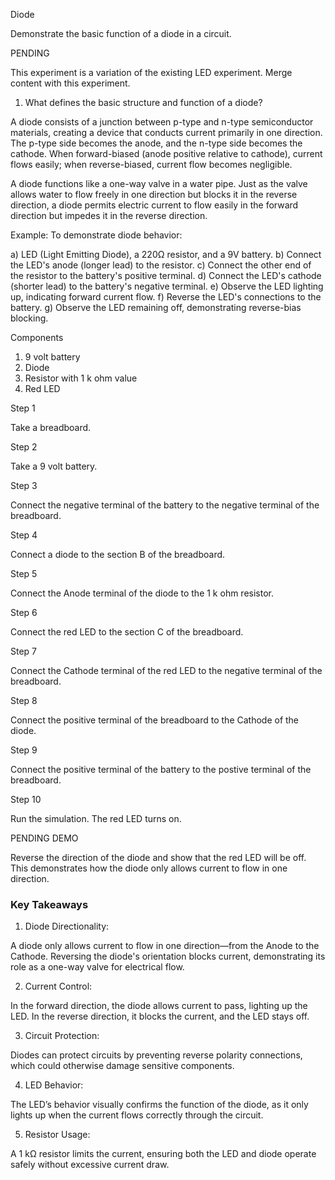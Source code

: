 Diode

Demonstrate the basic function of a diode in a circuit.

PENDING

This experiment is a variation of the existing LED experiment. Merge content with this experiment.

1. What defines the basic structure and function of a diode?

A diode consists of a junction between p-type and n-type semiconductor materials, creating a device that conducts current primarily in one direction. The p-type side becomes the anode, and the n-type side becomes the cathode. When forward-biased (anode positive relative to cathode), current flows easily; when reverse-biased, current flow becomes negligible.

A diode functions like a one-way valve in a water pipe. Just as the valve allows water to flow freely in one direction but blocks it in the reverse direction, a diode permits electric current to flow easily in the forward direction but impedes it in the reverse direction.

Example: To demonstrate diode behavior:

a) LED (Light Emitting Diode), a 220Ω resistor, and a 9V battery.
b) Connect the LED's anode (longer lead) to the resistor.
c) Connect the other end of the resistor to the battery's positive terminal.
d) Connect the LED's cathode (shorter lead) to the battery's negative terminal.
e) Observe the LED lighting up, indicating forward current flow.
f) Reverse the LED's connections to the battery.
g) Observe the LED remaining off, demonstrating reverse-bias blocking.


Components

1. 9 volt battery
2. Diode
3. Resistor with 1 k ohm value
4. Red LED

Step 1

Take a breadboard.

Step 2

Take a 9 volt battery.

Step 3

Connect the negative terminal of the battery to the negative terminal of the breadboard.

Step 4

Connect a diode to the section B of the breadboard.

Step 5

Connect the Anode terminal of the diode to the 1 k ohm resistor.

Step 6

Connect the red LED to the section C of the breadboard.

Step 7

Connect the Cathode terminal of the red LED to the negative terminal of the breadboard.

Step 8

Connect the positive terminal of the breadboard to the Cathode of the diode.

Step 9

Connect the positive terminal of the battery to the postive terminal of the breadboard.

Step 10

Run the simulation. The red LED turns on.

PENDING DEMO

Reverse the direction of the diode and show that the red LED will be off. This demonstrates how the diode only allows current to flow in one direction.

### Key Takeaways

1. Diode Directionality: 

A diode only allows current to flow in one direction—from the Anode to the Cathode. Reversing the diode's orientation blocks current, demonstrating its role as a one-way valve for electrical flow.

2. Current Control: 

In the forward direction, the diode allows current to pass, lighting up the LED. In the reverse direction, it blocks the current, and the LED stays off.

3. Circuit Protection: 

Diodes can protect circuits by preventing reverse polarity connections, which could otherwise damage sensitive components.

4. LED Behavior: 

The LED’s behavior visually confirms the function of the diode, as it only lights up when the current flows correctly through the circuit.

5. Resistor Usage: 

A 1 kΩ resistor limits the current, ensuring both the LED and diode operate safely without excessive current draw.
